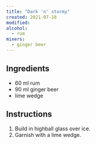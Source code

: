```yaml
---
title: "Dark 'n' stormy"
created: 2021-07-18
modified:
alcohol:
  - rum
mixers:
  - ginger beer
---
```


## Ingredients

- 60 ml rum
- 90 ml ginger beer
- lime wedge

## Instructions

1. Build in highball glass over ice.
2. Garnish with a lime wedge.
